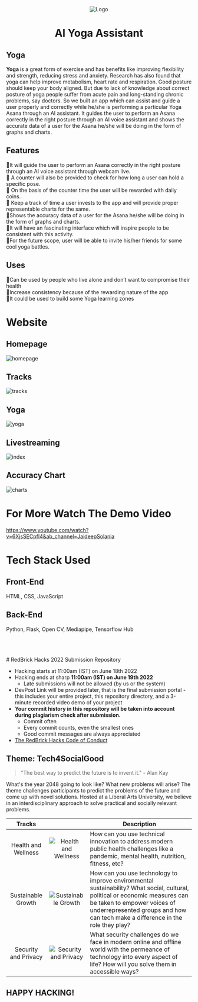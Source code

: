 
<div align="center">
   <img alt="Logo" src="https://user-images.githubusercontent.com/90816300/174459628-275795d3-8ef7-4248-af3f-6dd82859299a.png" />
</div>

<h1 align="center">
AI Yoga Assistant
</h1>    

## Yoga

<b>Yoga </b> is a great form of exercise and has benefits like improving flexibility and strength, reducing stress and anxiety. Research has also found that yoga can help improve metabolism, heart rate and respiration. Good posture should keep your body aligned. But due to lack of knowledge about correct posture of yoga people suffer from acute pain and long-standing chronic problems, say doctors. 
So we built an app which can assist and guide a user properly and correctly while he/she is performing a particular Yoga Asana through an AI assistant. 
It guides the user to perform an Asana correctly in the right posture through an AI voice assistant and shows the accurate data of a user for the Asana he/she will be doing in the form of graphs and charts.

## Features

🧘It will guide the user to perform an Asana correctly in the right posture through an AI voice assistant through webcam live. <br>
🧘 A counter will also be provided to check for how long a user can hold a specific pose.<br>
🧘 On the basis of the counter time the user will be rewarded with daily coins.<br>
🧘 Keep a track of time a user invests to the app  and will provide proper representable charts for the same.<br>
🧘Shows the accuracy data of a user for the Asana he/she will be doing in the form of graphs and charts.<br>
🧘It will have an fascinating interface which will inspire people to be consistent with this activity.<br>
🧘For the future scope, user will be able to invite his/her friends for some cool yoga battles. <br>


## Uses

🌟Can be used by people who live alone and don’t want to compromise their health <br>
🌟Increase consistency because of the rewarding nature of the app <br>
🌟It could be used to build some Yoga learning zones<br>

# Website

## Homepage

![homepage](https://user-images.githubusercontent.com/90816300/174463611-3a1c1176-c28d-47ce-bdb8-79ed10ed03c5.png)

## Tracks

![tracks](https://user-images.githubusercontent.com/90816300/174463628-fb45f921-f1ef-4173-b648-1f42c1f454ae.png)

## Yoga

![yoga](https://user-images.githubusercontent.com/90816300/174463632-03670f77-3d97-4fde-8bea-03d8c793d0de.png)

## Livestreaming

![index](https://user-images.githubusercontent.com/90816300/174463641-6c63844a-3f6c-46e5-a7ec-c40ff4dc5048.png)

## Accuracy Chart

![charts](https://user-images.githubusercontent.com/90816300/174463655-e37138f1-1651-4898-85ec-216864a502b9.png)

# For More Watch The Demo Video

https://www.youtube.com/watch?v=6XjsSECpfI4&ab_channel=JaideepSolania

# Tech Stack Used

## Front-End 

HTML, CSS, JavaScript

## Back-End

Python, Flask, Open CV, Mediapipe, Tensorflow Hub

<br>
<br>
<br>
# RedBrick Hacks 2022 Submission Repository

- Hacking starts at 11:00am (IST) on June 18th 2022
- Hacking ends at sharp **11:00am (IST) on June 19th 2022**
    - Late submissions will not be allowed (by us or the system)
- DevPost Link will be provided later, that is the final submission portal - this includes your entire project, this repository directory, and a 3-minute recorded video demo of your project
- **Your commit history in this repository will be taken into account during plagiarism check after submission.**
    - Commit often
    - Every commit counts, even the smallest ones
    - Good commit messages are always appreciated 
- [The RedBrick Hacks Code of Conduct](https://min.gitcdn.link/cdn/redbrickhacks/redbrickhacks.github.io/redirect_patch/policies.pdf)

## Theme: Tech4SocialGood
> "The best way to predict the future is to invent it." - Alan Kay

What's the year 2048 going to look like? What new problems will arise? The theme challenges participants to predict the problems of the future and come up with novel solutions. Hosted at a Liberal Arts University, we believe in an interdisciplinary approach to solve practical and socially relevant problems. 

| Tracks 	|  	| Description 	|
|:---:	|:---:	|---	|
| Health and Wellness 	| ![Health and Wellness](https://i.ibb.co/Y38Wgmh/Health-Light-Text-Light-Logo-2x.png) 	| How can you use technical innovation to address modern public health challenges like a pandemic, mental health, nutrition, fitness, etc? 	|
| Sustainable Growth 	| ![Sustainable Growth](https://i.ibb.co/ySzkfzP/Sustainability-Light-Text-Light-Logo-2x.png) 	| How can you use technology to improve environmental sustainability? What social, cultural, political or economic measures can be taken to empower voices of underrepresented groups and how can tech make a difference in the role they play? 	|
| Security and Privacy 	| ![Security and Privacy](https://i.ibb.co/7gfBd9s/Security-Light-Text-Light-Logo-2x.png) 	| What security challenges do we face in modern online and offline world with the permeance of technology into every aspect of life? How will you solve them in accessible ways? 	|

## HAPPY HACKING!
